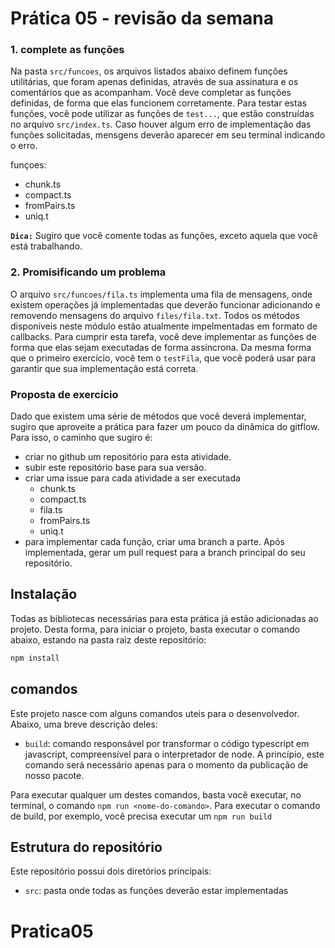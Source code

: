 # Prática 05 - revisão da semana

### 1. complete as funções

Na pasta `src/funcoes`, os arquivos listados abaixo definem funções utilitárias, que foram apenas definidas, através de sua assinatura e os comentários que as acompanham. Você deve completar as funções definidas, de forma que elas funcionem corretamente. Para testar estas funções, você pode utilizar as funções de `test...`, que estão construídas no arquivo `src/index.ts`. Caso houver algum erro de implementação das funções solicitadas, mensgens deverão aparecer em seu terminal indicando o erro.

funçoes:
- chunk.ts
- compact.ts
- fromPairs.ts
- uniq.t

**`Dica:`** Sugiro que você comente todas as funções, exceto aquela que você está trabalhando.

### 2. Promisificando um problema

O arquivo `src/funcoes/fila.ts` implementa uma fila de mensagens, onde existem operações já implementadas que deverão funcionar adicionando e removendo mensagens do arquivo `files/fila.txt`. Todos os métodos disponíveis neste módulo estão atualmente impelmentadas em formato de callbacks. Para cumprir esta tarefa, você deve implementar as funções de forma que elas sejam executadas de forma assíncrona. Da mesma forma que o primeiro exercício, você tem o `testFila`, que você poderá usar para garantir que sua implementação está correta.

### Proposta de exercício

Dado que existem uma série de métodos que você deverá implementar, sugiro que aproveite a prática para fazer um pouco da dinâmica do gitflow. Para isso, o caminho que sugiro é:

- criar no github um repositório para esta atividade.
- subir este repositório base para sua versão.
- criar uma issue para cada atividade a ser executada
  - chunk.ts
  - compact.ts
  - fila.ts
  - fromPairs.ts
  - uniq.t
- para implementar cada função, criar uma branch a parte. Após implementada, gerar um pull request para a branch principal do seu repositório.

## Instalação

Todas as bibliotecas necessárias para esta prática já estão adicionadas ao projeto. Desta forma, para iniciar o projeto, basta executar o comando abaixo, estando na pasta raiz deste repositório:

```sh
npm install
```

## comandos

Este projeto nasce com alguns comandos uteis para o desenvolvedor. Abaixo, uma breve descrição deles:

- `build`: comando responsável por transformar o código typescript em javascript, compreensível para o interpretador de node. A princípio, este comando será necessário apenas para o momento da publicação de nosso pacote.

Para executar qualquer um destes comandos, basta você executar, no terminal, o comando `npm run <nome-do-comando>`. Para executar o comando de build, por exemplo, você precisa executar um `npm run build`

## Estrutura do repositório

Este repositório possui dois diretórios principais: 
- `src`: pasta onde todas as funções deverão estar implementadas
# Pratica05
